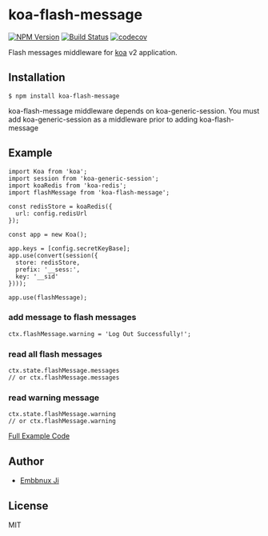 # koa-flash-message

[![NPM Version](https://img.shields.io/npm/v/koa-flash-message.svg?style=flat-square)](https://www.npmjs.com/package/koa-flash-message)
[![Build Status](https://travis-ci.org/embbnux/koa-flash-message.svg?branch=master)](https://travis-ci.org/embbnux/koa-flash-message)
[![codecov](https://codecov.io/gh/embbnux/koa-flash-message/branch/master/graph/badge.svg)](https://codecov.io/gh/embbnux/koa-flash-message)

Flash messages middleware for [koa](https://github.com/koajs/koa) v2 application.

## Installation

```
$ npm install koa-flash-message
```

koa-flash-message middleware depends on koa-generic-session. You must add koa-generic-session as a middleware prior to adding koa-flash-message

## Example

```
import Koa from 'koa';
import session from 'koa-generic-session';
import koaRedis from 'koa-redis';
import flashMessage from 'koa-flash-message';

const redisStore = koaRedis({
  url: config.redisUrl
});

const app = new Koa();

app.keys = [config.secretKeyBase];
app.use(convert(session({
  store: redisStore,
  prefix: '__sess:',
  key: '__sid'
})));

app.use(flashMessage);
```

### add message to flash messages

```
ctx.flashMessage.warning = 'Log Out Successfully!';
```

### read all flash messages

```
ctx.state.flashMessage.messages
// or ctx.flashMessage.messages
```

### read warning message

```
ctx.state.flashMessage.warning
// or ctx.flashMessage.warning
```

[Full Example Code](https://github.com/embbnux/kails/blob/master/app/index.js)

## Author

* [Embbnux Ji](https://www.embbnux.com)

## License

MIT
